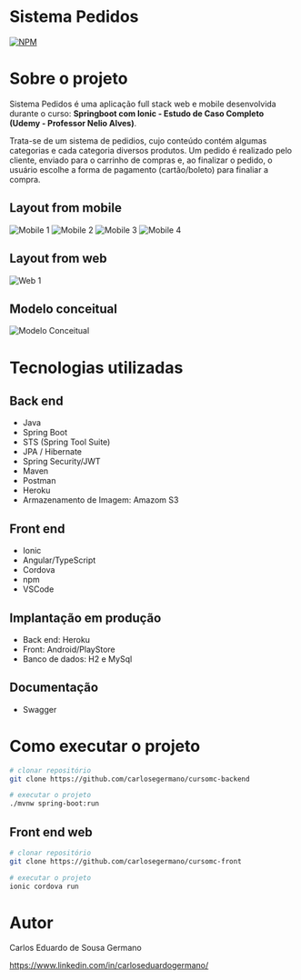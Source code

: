 # Sistema Pedidos
[![NPM](https://img.shields.io/npm/l/react)](https://github.com/carlosegermano/cursomc-backend/blob/master/LICENSE) 

# Sobre o projeto

Sistema Pedidos é uma aplicação full stack web e mobile desenvolvida durante o curso: **Springboot com Ionic - Estudo de Caso Completo (Udemy - Professor Nelio Alves)**.

Trata-se de um sistema de pedidios, cujo conteúdo contém algumas categorias e cada categoria diversos produtos. Um pedido é realizado pelo cliente, enviado para o carrinho de compras e, ao finalizar o pedido, o usuário escolhe a forma de pagamento (cartão/boleto) para finaliar a compra.

## Layout from mobile
![Mobile 1](https://github.com/carlosegermano/assets/blob/master/Tela_login.jpg) 
![Mobile 2](https://github.com/carlosegermano/assets/blob/master/Tela_categorias.jpg)
![Mobile 3](https://github.com/carlosegermano/assets/blob/master/Tela_carrinho.jpg)
![Mobile 4](https://github.com/carlosegermano/assets/blob/master/Tela_pedido.jpg)

## Layout from web
![Web 1](https://github.com/carlosegermano/assets/blob/master/Tela_pagamento.jpg)

## Modelo conceitual
![Modelo Conceitual](https://github.com/carlosegermano/assets/blob/master/Modelo%20conceitual.jpg)

# Tecnologias utilizadas
## Back end
- Java
- Spring Boot
- STS (Spring Tool Suite)
- JPA / Hibernate
- Spring Security/JWT
- Maven
- Postman
- Heroku
- Armazenamento de Imagem: Amazom S3

## Front end
- Ionic
- Angular/TypeScript
- Cordova
- npm
- VSCode

## Implantação em produção
- Back end: Heroku
- Front: Android/PlayStore
- Banco de dados: H2 e MySql

## Documentação
- Swagger

# Como executar o projeto


```bash
# clonar repositório
git clone https://github.com/carlosegermano/cursomc-backend

# executar o projeto
./mvnw spring-boot:run
```

## Front end web

```bash
# clonar repositório
git clone https://github.com/carlosegermano/cursomc-front

# executar o projeto
ionic cordova run
```

# Autor

Carlos Eduardo de Sousa Germano

https://www.linkedin.com/in/carloseduardogermano/
